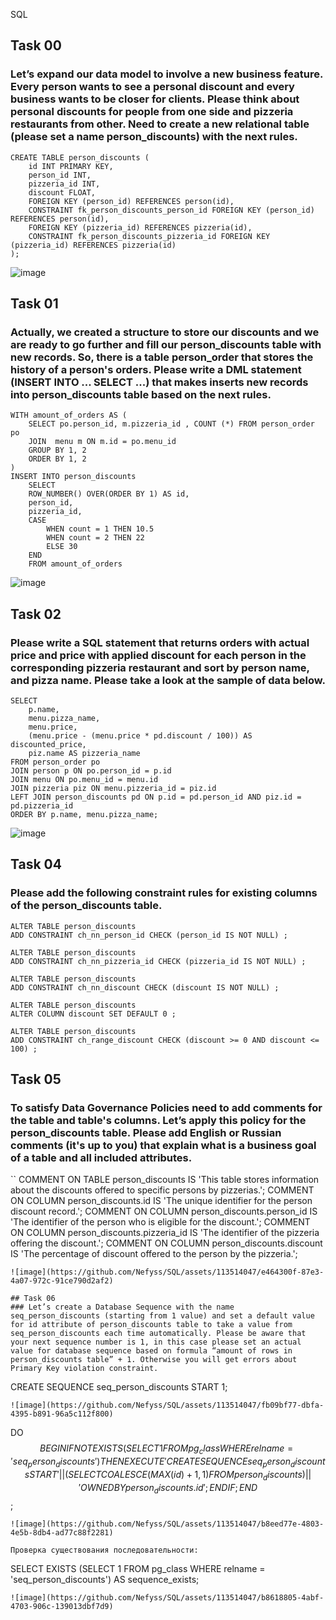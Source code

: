 SQL
## Task 00
### Let’s expand our data model to involve a new business feature. Every person wants to see a personal discount and every business wants to be closer for clients. Please think about personal discounts for people from one side and pizzeria restaurants from other. Need to create a new relational table (please set a name person_discounts) with the next rules.
```
CREATE TABLE person_discounts (
    id INT PRIMARY KEY,
    person_id INT,
    pizzeria_id INT,
    discount FLOAT,
    FOREIGN KEY (person_id) REFERENCES person(id),
    CONSTRAINT fk_person_discounts_person_id FOREIGN KEY (person_id) REFERENCES person(id),
    FOREIGN KEY (pizzeria_id) REFERENCES pizzeria(id),
    CONSTRAINT fk_person_discounts_pizzeria_id FOREIGN KEY (pizzeria_id) REFERENCES pizzeria(id)
);
```
![image](https://github.com/Nefyss/SQL/assets/113514047/cea8bce7-537f-4cf1-a23e-5c0cb4fa778d)

## Task 01
### Actually, we created a structure to store our discounts and we are ready to go further and fill our person_discounts table with new records. So, there is a table person_order that stores the history of a person's orders. Please write a DML statement (INSERT INTO ... SELECT ...) that makes inserts new records into person_discounts table based on the next rules.
```
WITH amount_of_orders AS (
	SELECT po.person_id, m.pizzeria_id , COUNT (*) FROM person_order po
	JOIN  menu m ON m.id = po.menu_id
	GROUP BY 1, 2 
	ORDER BY 1, 2
)
INSERT INTO person_discounts
	SELECT
	ROW_NUMBER() OVER(ORDER BY 1) AS id,
	person_id,
	pizzeria_id,
	CASE
		WHEN count = 1 THEN 10.5
		WHEN count = 2 THEN 22
		ELSE 30
	END
	FROM amount_of_orders
```
![image](https://github.com/Nefyss/SQL/assets/113514047/a5915986-4cfd-49be-b862-c3f0475aa363)

## Task 02 
### Please write a SQL statement that returns orders with actual price and price with applied discount for each person in the corresponding pizzeria restaurant and sort by person name, and pizza name. Please take a look at the sample of data below.
```
SELECT 
    p.name,
    menu.pizza_name,
    menu.price,
    (menu.price - (menu.price * pd.discount / 100)) AS discounted_price,
    piz.name AS pizzeria_name
FROM person_order po
JOIN person p ON po.person_id = p.id
JOIN menu ON po.menu_id = menu.id
JOIN pizzeria piz ON menu.pizzeria_id = piz.id
LEFT JOIN person_discounts pd ON p.id = pd.person_id AND piz.id = pd.pizzeria_id
ORDER BY p.name, menu.pizza_name;
```
![image](https://github.com/Nefyss/SQL/assets/113514047/f4fc3483-931c-436d-8bec-66de0f837682)

## Task 04
### Please add the following constraint rules for existing columns of the person_discounts table.
```
ALTER TABLE person_discounts
ADD CONSTRAINT ch_nn_person_id CHECK (person_id IS NOT NULL) ;

ALTER TABLE person_discounts
ADD CONSTRAINT ch_nn_pizzeria_id CHECK (pizzeria_id IS NOT NULL) ;

ALTER TABLE person_discounts
ADD CONSTRAINT ch_nn_discount CHECK (discount IS NOT NULL) ;

ALTER TABLE person_discounts
ALTER COLUMN discount SET DEFAULT 0 ;

ALTER TABLE person_discounts
ADD CONSTRAINT ch_range_discount CHECK (discount >= 0 AND discount <= 100) ;
```
## Task 05
### To satisfy Data Governance Policies need to add comments for the table and table's columns. Let’s apply this policy for the person_discounts table. Please add English or Russian comments (it's up to you) that explain what is a business goal of a table and all included attributes.
``
COMMENT ON TABLE person_discounts IS 'This table stores information about the discounts offered to specific persons by pizzerias.';
COMMENT ON COLUMN person_discounts.id IS 'The unique identifier for the person discount record.';
COMMENT ON COLUMN person_discounts.person_id IS 'The identifier of the person who is eligible for the discount.';
COMMENT ON COLUMN person_discounts.pizzeria_id IS 'The identifier of the pizzeria offering the discount.';
COMMENT ON COLUMN person_discounts.discount IS 'The percentage of discount offered to the person by the pizzeria.';
```
![image](https://github.com/Nefyss/SQL/assets/113514047/e464300f-87e3-4a07-972c-91ce790d2af2)

## Task 06
### Let’s create a Database Sequence with the name seq_person_discounts (starting from 1 value) and set a default value for id attribute of person_discounts table to take a value from seq_person_discounts each time automatically. Please be aware that your next sequence number is 1, in this case please set an actual value for database sequence based on formula “amount of rows in person_discounts table” + 1. Otherwise you will get errors about Primary Key violation constraint.
```
CREATE SEQUENCE seq_person_discounts START 1;
```
![image](https://github.com/Nefyss/SQL/assets/113514047/fb09bf77-dbfa-4395-b891-96a5c112f800)
```
DO $$ 
BEGIN 
    IF NOT EXISTS (SELECT 1 FROM pg_class WHERE relname = 'seq_person_discounts') THEN
        EXECUTE 'CREATE SEQUENCE seq_person_discounts START ' || (SELECT COALESCE(MAX(id) + 1, 1) FROM person_discounts) || ' OWNED BY person_discounts.id';
    END IF;
END $$;
```
![image](https://github.com/Nefyss/SQL/assets/113514047/b8eed77e-4803-4e5b-8db4-ad77c88f2281)

Проверка существования последовательности:
```
SELECT EXISTS (SELECT 1 FROM pg_class WHERE relname = 'seq_person_discounts') AS sequence_exists;
```
![image](https://github.com/Nefyss/SQL/assets/113514047/b8618805-4abf-4703-906c-139013dbf7d9)
